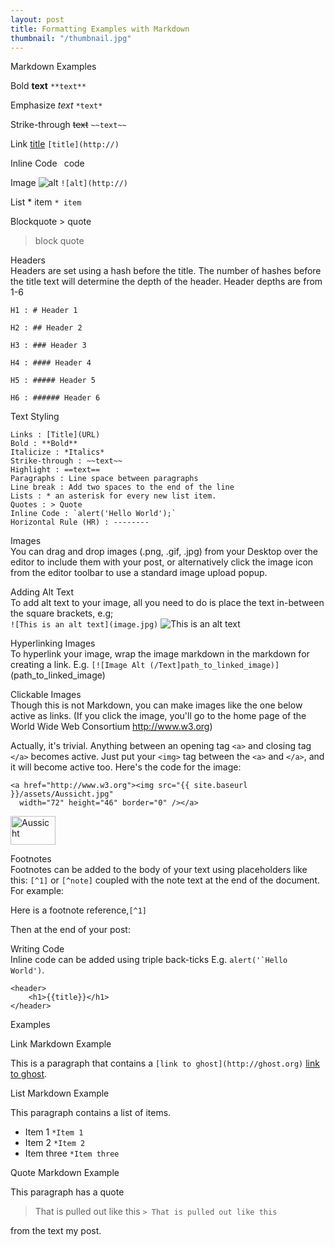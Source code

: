 ```yaml
---
layout: post
title: Formatting Examples with Markdown
thumbnail: "/thumbnail.jpg"
---
```



Markdown Examples

Bold 	**text** `**text**` 	

Emphasize 	*text*  `*text*` 	

Strike-through 	~~text~~ 	`~~text~~` 	

Link 	[title](http://) `[title](http://)` 	

Inline Code  ` `code` `

Image 	![alt](http://)   `![alt](http://)` 	

List 	* item 	`* item` 	

Blockquote 	 > quote
> block quote   	

Headers  
Headers are set using a hash before the title. The number of hashes before the title text will determine the depth of the header. Header depths are from 1-6

    H1 : # Header 1

    H2 : ## Header 2

    H3 : ### Header 3

    H4 : #### Header 4

    H5 : ##### Header 5

    H6 : ###### Header 6

Text Styling

    Links : [Title](URL)
    Bold : **Bold**
    Italicize : *Italics*
    Strike-through : ~~text~~
    Highlight : ==text==
    Paragraphs : Line space between paragraphs
    Line break : Add two spaces to the end of the line
    Lists : * an asterisk for every new list item.
    Quotes : > Quote
    Inline Code : `alert('Hello World');`
    Horizontal Rule (HR) : --------

Images  
You can drag and drop images (.png, .gif, .jpg) from your Desktop over the editor to include them with your post, or alternatively click the image icon from the editor toolbar to use a standard image upload popup. 

Adding Alt Text  
To add alt text to your image, all you need to do is place the text in-between the square brackets, e.g;  
`![This is an alt text](image.jpg)`
 ![This is an alt text]()

Hyperlinking Images  
To hyperlink your image, wrap the image markdown in the markdown for creating a link. E.g. `[![Image Alt (/Text]path_to_linked_image)]` (path_to_linked_image)

Clickable Images  
Though this is not Markdown, you can make images like the one below active as links. (If you click the image, you'll go to the home page of the World Wide Web Consortium http://www.w3.org) 

Actually, it's trivial. Anything between an  opening tag `<a>` and closing tag `</a>` becomes active. Just put your `<img>` tag between the `<a>` and `</a>`, and it will become active too. Here's the code for the image:

    <a href="http://www.w3.org"><img src="{{ site.baseurl }}/assets/Aussicht.jpg"
      width="72" height="46" border="0" /></a>


<a href="http://www.w3.org"><img src="{{ site.baseurl }}/assets/Aussicht.jpg"
  alt="Aussicht"
  width="72" height="46" border="0" /></a>

Footnotes  
Footnotes can be added to the body of your text using placeholders like this: `[^1]` or `[^note]` coupled with the note text at the end of the document. For example:

Here is a footnote reference,`[^1]`

Then at the end of your post:

[^1]: Here is the footnote.
1 Here is a footnote reference,

Writing Code  
Inline code can be added using triple back-ticks E.g. ```alert('`Hello World')```.


```
<header>
    <h1>{{title}}</h1>
</header>
```

Examples

Link Markdown Example

This is a paragraph that contains a `[link to ghost](http://ghost.org)` [link to ghost](http://ghost.org).

List Markdown Example

This paragraph contains a list of items.

* Item 1 `*Item 1`
* Item 2 `*Item 2`
* Item three `*Item three`

Quote Markdown Example

This paragraph has a quote

> That is pulled out like this  `> That is pulled out like this`

from the text my post.